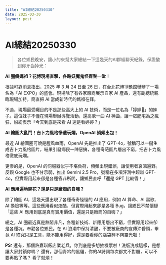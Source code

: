 ```yaml
---
title: "AI總結20250330"
date: 2025-03-30
layout: post
---
```


# AI總結20250330

> 各位鄉民晚安，讓小的來幫大家總結一下這幾天的AI群組聊天紀錄，保證酸到你牙齒掉光：

**AI 圈瘋媽祖？花博現場直擊，各路妖魔鬼怪齊聚一堂！**

根據可靠消息指出，2025 年 3 月 24 日至 26 日，在台北花博爭艷館舉辦了一場名為「AI EXPO」的盛會。現場除了有各家廠商展示自家 AI 產品，還有副總統親臨現場加持，簡直把 AI 當成新時代的媽祖在拜。

不過，現場最受矚目的不是那些高大上的 AI 技術，而是一位名為「婷婷🧚」的妹子。這位妹子不僅在現場舉辦導覽活動，還高歌一曲 AI 神曲，讓一眾肥宅為之瘋狂，紛紛表示「今天到底是來看 AI 還是看婷婷？」

**AI 繪圖大亂鬥！吉卜力風格慘遭玩爛，OpenAI 頻頻出包！**

最近 AI 繪圖圈可說是腥風血雨，OpenAI 先是推出了 GPT-4o，號稱可以一鍵生成吉卜力風格圖片，結果引發鄉民一陣惡搞，各種奇葩圖片層出不窮，把吉卜力風格徹底玩爛。

更慘的是，OpenAI 的伺服器似乎不堪負荷，頻頻出現錯誤，讓使用者哀鴻遍野。反觀 Google 也不甘示弱，推出 Gemini 2.5 Pro，號稱在多項評測中超越 GPT-4o，但實際用起來卻是各種答非所問，讓鄉民直呼「還是 GPT 比較香！」

**AI 應用遍地開花？還是只是廠商的自嗨？**

除了繪圖 AI，這幾天還出現了各種奇奇怪怪的 AI 應用，例如 AI 算命、AI 寫歌、AI 換臉等等。這些應用看似炫酷，但實際用起來卻是各種 Bug，讓鄉民不禁懷疑「這些 AI 應用到底是真有實用價值，還是只是廠商的自嗨？」

總之，AI 圈最近真是熱鬧非凡，各種新技術、新應用層出不窮，但實際用起來卻是各種坑。奉勸各位鄉民，在 AI 浪潮中保持清醒，不要被廠商的宣傳沖昏頭，畢竟 AI 終究只是工具，能不能用得好，還是要看你的腦袋夠不夠靈光啦！

**PS:** 還有，那個許嘉琪飯店業老兵，你到底是多想抽機票啦！洗版洗成這樣，是想讓大家封鎖你嗎？ 還有，那個青衿的黑貓，你的AI詩詞每次都文不對題，可以不要再貼了嗎？ 看了就煩！

